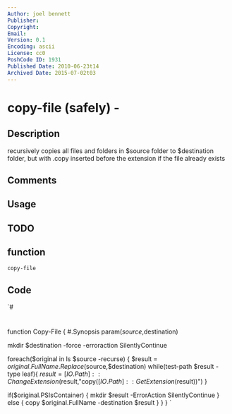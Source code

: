 ```yaml
---
Author: joel bennett
Publisher: 
Copyright: 
Email: 
Version: 0.1
Encoding: ascii
License: cc0
PoshCode ID: 1931
Published Date: 2010-06-23t14
Archived Date: 2015-07-02t03
---
```


# copy-file (safely) - 

## Description

recursively copies all files and folders in $source folder to $destination folder, but with .copy inserted before the extension if the file already exists

## Comments



## Usage



## TODO



## function

`copy-file`

## Code

`#
 #
 function Copy-File {
 #.Synopsis
 param($source,$destination)
 
 mkdir $destination -force -erroraction SilentlyContinue
 
 foreach($original in ls $source -recurse) { 
   $result = $original.FullName.Replace($source,$destination)
   while(test-path $result -type leaf){ $result = [IO.Path]::ChangeExtension($result,"copy$([IO.Path]::GetExtension($result))") }
 
   if($original.PSIsContainer) { 
     mkdir $result -ErrorAction SilentlyContinue
   } else {
     copy $original.FullName -destination $result
   }
 }
 }
`

